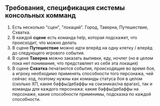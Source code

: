 ## Требования, спецификация системы консольных комманд

1. Есть несколько "сцен", "локаций". Город, Таверна, Путешествие, Схватка.
2. В каждой **сцене** есть команда help, которая подскажет, что происходит, что можно делать
3. В сцене **Путешествие** можно идти вперёд на одну клетку / вперёд до следующего игрового события.
4. В сцене **Таверна** можно заказать выпивки, еду, ночлег
   (но в целом пока нет понимания, что представляет из себя эта локация)
5. В сцене **Схватка** печатаются события, происходящие во время боя, 
   а игроку необходимо применять способности того персонажа, чей сейчас ход,
   поэтому нужны как команды статуса боя в целом (сколько ХП, какие баффы/дебаффы на соизниках/на врагах),
   так и команды для каждого персонажа: какие баффы/дебаффы на персонаже, какие способности применимы,
   подсказка по каждой способности.